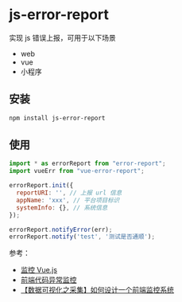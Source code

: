 # js-error-report

实现 js 错误上报，可用于以下场景

- web
- vue
- 小程序

## 安装

```bash
npm install js-error-report
```

## 使用

```js
import * as errorReport from "error-report";
import vueErr from "vue-error-report";

errorReport.init({
  reportURI: '', // 上报 url 信息
  appName: 'xxx', // 平台项目标识
  systemInfo: {}, // 系统信息
});

errorReport.notifyError(err);
errorReport.notify('test', '测试是否通顺');
```

参考：

- [监控 Vue.js](https://docs.fundebug.com/notifier/javascript/framework/vuejs.html)
- [前端代码异常监控](http://rapheal.sinaapp.com/2014/11/06/javascript-error-monitor/)
- [【数据可视化之采集】如何设计一个前端监控系统](https://www.cnblogs.com/yexiaochai/p/6246490.html)
